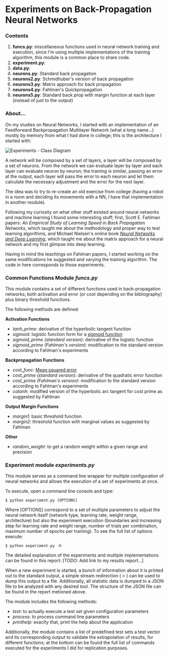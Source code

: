# Experiments on Back-Propagation Neural Networks

### Contents
1. **funcs.py**: miscellaneous functions used in neural network training and execution, since I'm using multiple implementations of the training algorithm, this module is a common place to share code.
2. **experiment.py**:
3. **data.py**:
4. **neurons.py**: Standard back propagation
5. **neurons2.py**: Schmidhuber's version of back propagation
6. **neurons3.py**: Matrix approach for back propagation
7. **neurons4.py**: Fahlman's Quickpropagation 
8. **neurons5.py**: Standard back prop with margin function at each layer (instead of just to the output)

### About...
On my studies on Neural Networks, I started with an implementation of an Feedforward Backpropagation Multilayer Network (what a long name...) mostly by memory from what I had done in college; this is the architecture I started with:

![Experiments - Class Diagram](https://raw.githubusercontent.com/vinceynhz/python_code/master/ColorTheory/img/NeuronsClassDiagram.png)

A network will be composed by a set of layers, a layer will be composed by a set of neurons. From the network we can evaluate layer by layer and each layer can evaluate neuron by neuron; the training is similar, passing an error at the output, each layer will pass the error to each neuron and let them calculate the necessary adjustment and the error for the next layer.

The idea was to try to re-create an old exercise from college (having a robot in a room and deciding its movements with a NN, I have that implementation in another module).

Following my curiosity on what other stuff existed around neural networks and machine learning I found some interesting stuff; first, Scott E. Fahlman papers: *An Empirical Study of Learning Speed in Back Propagation Networks*, which taught me about the methodology and proper way to test learning algorithms, and Michael Nielsen's online book [*Neural Networks and Deep Learning*](http://neuralnetworksanddeeplearning.com/), which taught me about the matrix approach for a neural network and my first glimpse into deep learning.

Having in mind the teachings on Fahlman papers, I started working on the same modifications he suggested and varying the training algorithm. The code in here corresponds to those experiments.

### Common Functions Module *funcs.py*
This module contains a set of different functions used in back-propagation networks; both activation and error (or cost depending on the bibliography) plus binary threshold functions.

The following methods are defined:

**Activation Functions**
* *tanh_prime*: derivative of the hyperbolic tangent function
* *sigmoid*: logistic function form for a [sigmoid function](https://en.wikipedia.org/wiki/Sigmoid_function)
* *sigmoid_prime (standard version)*: derivative of the logistic function
* *sigmoid_prime (Fahlman's version)*: modification to the standard version according to Fahlman's experiments

**Backpropagation Functions**
* *cost_func*: [Mean squared error](https://en.wikipedia.org/wiki/Mean_squared_error)
* *cost_prime (standard version)*: derivative of the quadratic error function
* *cost_prime (Fahlman's version)*: modification to the standard version according to Fahlman's experiments
* *catanh*: modified version of the hyperbolic arc tangent for cost prime as suggested by Fahlman

**Output Margin Functions**
* *margin1*: basic threshold function
* *margin2*: threshold function with marginal values as suggested by Fahlman

**Other**
* *random_weight*: to get a random weight within a given range and precision

### Experiment module *experiments.py*
This module serves as a command line wrapper for multiple configuration of neural networks and allows the execution of a set of experiments at once.

To execute, open a command line console and type:
    
    $ python experiment.py [OPTIONS]

Where [OPTIONS] correspond to a set of multiple parameters to adjust the neural network itself (network type, learning rate, weight range, architecture) but also the experiment execution (boundaries and increasing step for learning rate and weight range, number of trials per combination, maximum number of epochs per training). To see the full list of options execute:

    $ python experiment.py -h

The detailed explanation of the experiments and multiple implementations can be found in this report: [TODO: Add link to my results report...]

When a new experiment is started, a bunch of information about it is printed out to the standard output, a simple stream redirection ( > ) can be used to dump this output to a file. Additionally, all statistic data is dumped to a JSON file to be analyzed with any desired tool. The structure of the JSON file can be found in the report metioned above.

The module includes the following methods:
* *test*: to actually execute a test set given configuration parameters
* *process*: to process command line parameters
* *printhelp*: exaclty that, print the help about the application

Additionally, the module contains a list of predefined test sets a test vector and its corresponding output to validate the extrapolation of results, for different functions; at the bottom can be found the full list of commands executed for the experiments I did for replication purposes.